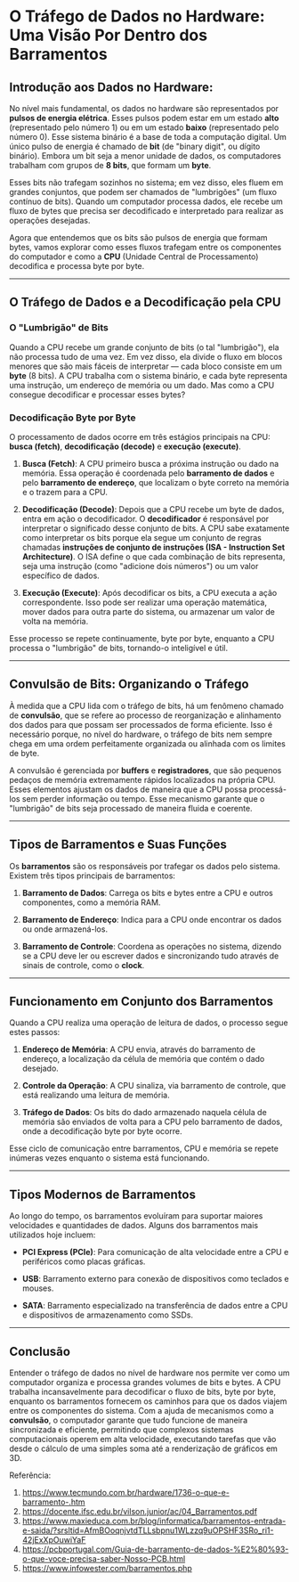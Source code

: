 
# O Tráfego de Dados no Hardware: Uma Visão Por Dentro dos Barramentos

## Introdução aos Dados no Hardware:

No nível mais fundamental, os dados no hardware são representados por **pulsos de
energia elétrica**. Esses pulsos podem estar em um estado **alto** (representado
pelo número 1) ou em um estado **baixo** (representado pelo número 0). Esse
sistema binário é a base de toda a computação digital. Um único pulso de energia
é chamado de **bit** (de "binary digit", ou dígito binário). Embora um bit seja
a menor unidade de dados, os computadores trabalham com grupos de **8 bits**,
que formam um **byte**.

Esses bits não trafegam sozinhos no sistema; em vez disso, eles fluem em grandes
conjuntos, que podem ser chamados de "lumbrigões" (um fluxo contínuo de bits).
Quando um computador processa dados, ele recebe um fluxo de bytes que precisa
ser decodificado e interpretado para realizar as operações desejadas.

Agora que entendemos que os bits são pulsos de energia que formam bytes, vamos
explorar como esses fluxos trafegam entre os componentes do computador e como a
**CPU** (Unidade Central de Processamento) decodifica e processa byte por byte.

---

## O Tráfego de Dados e a Decodificação pela CPU

### O "Lumbrigão" de Bits

Quando a CPU recebe um grande conjunto de bits (o tal "lumbrigão"), ela não
processa tudo de uma vez. Em vez disso, ela divide o fluxo em blocos menores que
são mais fáceis de interpretar — cada bloco consiste em um **byte** (8 bits). A
CPU trabalha com o sistema binário, e cada byte representa uma instrução, um
endereço de memória ou um dado. Mas como a CPU consegue decodificar e processar
esses bytes?

### Decodificação Byte por Byte

O processamento de dados ocorre em três estágios principais na CPU: **busca
(fetch)**, **decodificação (decode)** e **execução (execute)**.

1. **Busca (Fetch)**: A CPU primeiro busca a próxima instrução ou dado na
memória. Essa operação é coordenada pelo **barramento de dados** e pelo
**barramento de endereço**, que localizam o byte correto na memória e o trazem
para a CPU.

2. **Decodificação (Decode)**: Depois que a CPU recebe um byte de dados, entra
em ação o decodificador. O **decodificador** é responsável por interpretar o
significado desse conjunto de bits. A CPU sabe exatamente como interpretar os
bits porque ela segue um conjunto de regras chamadas **instruções de conjunto de
instruções (ISA - Instruction Set Architecture)**. O ISA define o que cada
combinação de bits representa, seja uma instrução (como "adicione dois números")
ou um valor específico de dados.

3. **Execução (Execute)**: Após decodificar os bits, a CPU executa a ação
correspondente. Isso pode ser realizar uma operação matemática, mover dados para
outra parte do sistema, ou armazenar um valor de volta na memória.

Esse processo se repete continuamente, byte por byte, enquanto a CPU processa o
"lumbrigão" de bits, tornando-o inteligível e útil.

---

## Convulsão de Bits: Organizando o Tráfego

À medida que a CPU lida com o tráfego de bits, há um fenômeno chamado de
**convulsão**, que se refere ao processo de reorganização e alinhamento dos
dados para que possam ser processados de forma eficiente. Isso é necessário
porque, no nível do hardware, o tráfego de bits nem sempre chega em uma ordem
perfeitamente organizada ou alinhada com os limites de byte.

A convulsão é gerenciada por **buffers** e **registradores**, que são pequenos
pedaços de memória extremamente rápidos localizados na própria CPU. Esses
elementos ajustam os dados de maneira que a CPU possa processá-los sem perder
informação ou tempo. Esse mecanismo garante que o "lumbrigão" de bits seja
processado de maneira fluida e coerente.

---

## Tipos de Barramentos e Suas Funções

Os **barramentos** são os responsáveis por trafegar os dados pelo sistema.
Existem três tipos principais de barramentos:

1. **Barramento de Dados**: Carrega os bits e bytes entre a CPU e outros
componentes, como a memória RAM.

2. **Barramento de Endereço**: Indica para a CPU onde encontrar os dados ou onde
armazená-los.

3. **Barramento de Controle**: Coordena as operações no sistema, dizendo se a
CPU deve ler ou escrever dados e sincronizando tudo através de sinais de
controle, como o **clock**.

---

## Funcionamento em Conjunto dos Barramentos

Quando a CPU realiza uma operação de leitura de dados, o processo segue estes
passos:

1. **Endereço de Memória**: A CPU envia, através do barramento de endereço, a
localização da célula de memória que contém o dado desejado.

2. **Controle da Operação**: A CPU sinaliza, via barramento de controle, que
está realizando uma leitura de memória.

3. **Tráfego de Dados**: Os bits do dado armazenado naquela célula de memória
são enviados de volta para a CPU pelo barramento de dados, onde a decodificação
byte por byte ocorre.

Esse ciclo de comunicação entre barramentos, CPU e memória se repete inúmeras
vezes enquanto o sistema está funcionando.

---

## Tipos Modernos de Barramentos

Ao longo do tempo, os barramentos evoluíram para suportar maiores velocidades e
quantidades de dados. Alguns dos barramentos mais utilizados hoje incluem:

- **PCI Express (PCIe)**: Para comunicação de alta velocidade entre a CPU e
periféricos como placas gráficas.

- **USB**: Barramento externo para conexão de dispositivos como teclados e
mouses.

- **SATA**: Barramento especializado na transferência de dados entre a CPU e
dispositivos de armazenamento como SSDs.

---

## Conclusão

Entender o tráfego de dados no nível de hardware nos permite ver como um
computador organiza e processa grandes volumes de bits e bytes. A CPU trabalha
incansavelmente para decodificar o fluxo de bits, byte por byte, enquanto os
barramentos fornecem os caminhos para que os dados viajem entre os componentes
do sistema. Com a ajuda de mecanismos como a **convulsão**, o computador garante
que tudo funcione de maneira sincronizada e eficiente, permitindo que complexos
sistemas computacionais operem em alta velocidade, executando tarefas que vão
desde o cálculo de uma simples soma até a renderização de gráficos em 3D.

Referência:

1. https://www.tecmundo.com.br/hardware/1736-o-que-e-barramento-.htm
2. https://docente.ifsc.edu.br/vilson.junior/ac/04_Barramentos.pdf
3. https://www.maxieduca.com.br/blog/informatica/barramentos-entrada-e-saida/?srsltid=AfmBOoqnjvtdTLLsbpnu1WLzzq9uOPSHF3SRo_ri1-42jExXpOuwiYaF
4. https://pcbportugal.com/Guia-de-barramento-de-dados-%E2%80%93-o-que-voce-precisa-saber-Nosso-PCB.html
5. https://www.infowester.com/barramentos.php
